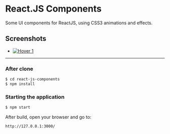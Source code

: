 # React.JS Components

Some UI components for ReactJS, using CSS3 animations and effects.

## Screenshots

* [![Hover 1](https://github.com/EduardoRotundaro/react-js-components/blob/master/doc/screenshots/button_hover_1.png)](https://github.com/EduardoRotundaro/react-js-components/tree/master/src/templates/buttons/hover-effects-1)

---

### After clone

```sh
$ cd react-js-components
$ npm install
```

### Starting the application

```sh
$ npm start
```

After build, open your browser and go to:

```sh
http://127.0.0.1:3000/
```
